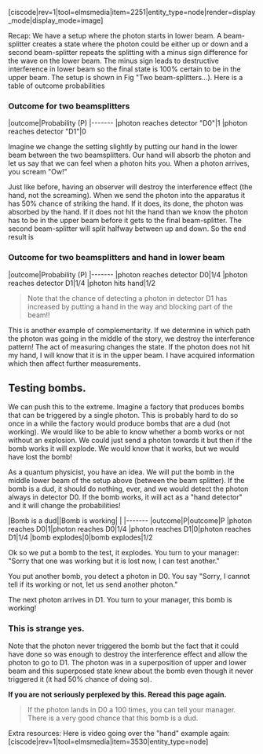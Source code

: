 [ciscode|rev=1|tool=elmsmedia|item=2251|entity_type=node|render=display_mode|display_mode=image]


Recap: We have a setup where the photon starts in lower beam. A beam-splitter creates a state where the photon could be either up or down and a second beam-splitter repeats the splitting with a minus sign difference for the wave on the lower beam. The minus sign leads to destructive interference in lower beam so the final state is 100% certain to be in the upper beam. The setup is shown in Fig "Two beam-splitters...). Here is a table of outcome  probabilities

### Outcome for two beamsplitters

|outcome|Probability (P)
|-------
|photon reaches detector "D0"|1
|photon reaches detector "D1"|0

Imagine we change the setting slightly by putting our hand in the lower beam between the two beamsplitters. Our hand will absorb the photon and let us say that we can feel when a photon hits you. When a photon arrives, you scream "Ow!" 

Just like before, having an observer will destroy the interference effect (the hand, not the screaming).  When we send the photon into the apparatus it has 50% chance of striking the hand. If it does, its done, the photon was absorbed by the hand. If it does not  hit the hand than we know the photon has to be in the upper beam before it gets to the final beam-splitter. The second beam-splitter will split halfway between up and down. So the end result is

### Outcome for two beamsplitters and hand in lower beam

|outcome|Probability (P)
|-------
|photon reaches detector D0|1/4
|photon reaches detector D1|1/4
|photon hits hand|1/2

> Note that the chance of detecting a photon in detector D1 has increased by putting a hand in the way and blocking part of the beam!!

This is another example of complementarity. If we determine in which path the photon was going in the middle of the story, we destroy the interference pattern! The act of measuring changes the state. If the photon does not hit my hand, I will know that it is in the upper beam. I have acquired information which then affect further measurements. 

## Testing bombs. 

We can push this to the extreme. Imagine a factory that produces bombs that can be triggered by a single photon. This is probably hard to do so once in a while the factory would produce bombs that are a dud (not working). We would like to be able to know whether a bomb works or not without an explosion. We could just send a photon towards it but then if the bomb works it will explode. We would know that it works, but we would have lost the bomb!

As a quantum physicist, you have an idea. We will put the bomb in the middle lower beam of the setup above (between the beam splitter). If the bomb is a dud, it should do nothing, ever, and we would detect the photon always in detector D0. If the bomb works, it will act as a "hand detector" and it will change the probabilities! 

|Bomb is a dud||Bomb is working| |
|-------
|outcome|P|outcome|P
|photon reaches D0|1|photon reaches D0|1/4
|photon reaches D1|0|photon reaches D1|1/4
|bomb explodes|0|bomb explodes|1/2

Ok so we put a bomb to the test, it explodes. You turn to your manager: "Sorry that one was working but it is lost now, I can test another."

You put another bomb, you detect a photon in D0. You say "Sorry, I cannot tell if its working or not, let us send another photon."
 
The next photon arrives in D1. You turn to your manager, this bomb is working!

### This is strange yes. 

Note that the photon never triggered the bomb but the fact that it could have done so was enough to destroy the interference effect and allow the photon to go to D1. The photon was in a superposition of upper and lower beam and this superposed state knew about the bomb even though it never triggered it (it had 50% chance of doing so). 

**If you are not seriously perplexed by this. Reread this page again.**

> If the photon lands in D0 a 100 times, you can tell your manager. There is a very good chance that this bomb is a dud.

Extra resources:
Here is  video going over the "hand" example again:
[ciscode|rev=1|tool=elmsmedia|item=3530|entity_type=node]
